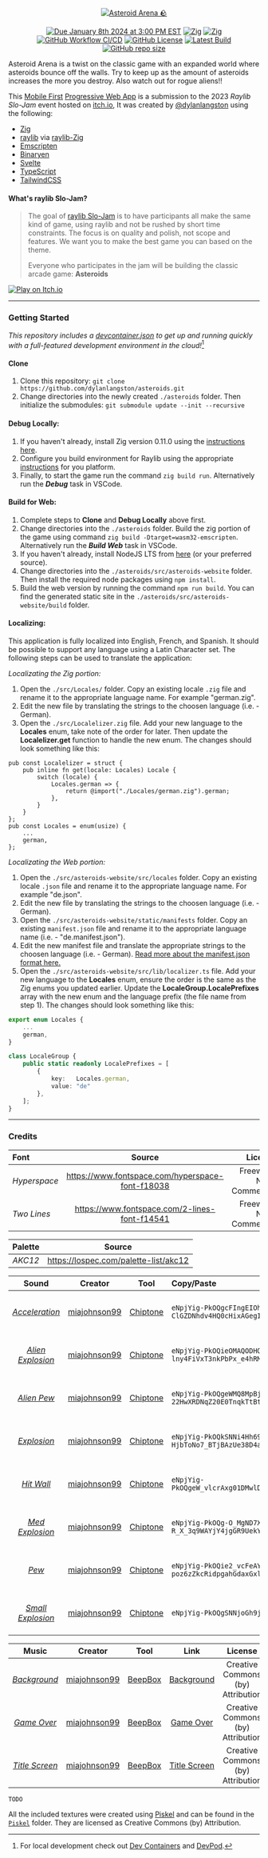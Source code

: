[//]: https://github.com/adam-p/markdown-here/wiki/Markdown-Cheatsheet

<a href="https://asteroids.dylanlangston.com/" title="Asteroid Arena 🪨">
  <p align="center">
    <img src="./banner.png" alt="Asteroid Arena 🪨" align="center"></img>
  </p>
</a>

<p align="center">
  <a href="https://itch.io/jam/raylib-slo-jam"><img alt="Due January 8th 2024 at 3:00 PM EST" src="https://img.shields.io/badge/dynamic/xml?url=https%3A%2F%2Ffree.timeanddate.com%2Fcountdown%2FtatTime%2520left%2520to%2520Event%2520in%2Ftac000%2FtptTime%2520since%2520Event%2520started%2520in%2Ftpc000%2Fmac000%2Fmpc000%2Fiso2024-01-08T20%3A00%3A00&query=%2F%2Ftd%5B%40id%3D%22cd%22%5D&suffix=%20days&label=Deadline%3A"></a>
  <a href="https://ziglang.org/download"><img alt="Zig" src="https://img.shields.io/badge/Zig-0.11.0-fd9930.svg"></a>
  <a href="https://www.raylib.com/"><img alt="Zig" src="https://img.shields.io/badge/raylib-4.6.0--dev-%23FFF.svg"></a>
  <a href="https://github.com/dylanlangston/asteroids/actions/workflows/DeployPages.yml"><img alt="GitHub Workflow CI/CD" src="https://img.shields.io/github/actions/workflow/status/dylanlangston/asteroids/DeployPages.yml?label=CI%2FCD"></a>
  <a href="https://github.com/dylanlangston/asteroids/blob/main/LICENSE"><img alt="GitHub License" src="https://img.shields.io/github/license/dylanlangston/asteroids"></a>
  <a href="https://github.com/dylanlangston/asteroids/releases/latest"><img alt="Latest Build" src="https://img.shields.io/badge/dynamic/json?url=https%3A%2F%2Fapi.github.com%2Frepos%2Fdylanlangston%2Fasteroids%2Freleases&query=%24%5B%3A1%5D.tag_name&label=Latest%20Build&color=%234c1"></a>
  <a href="https://api.github.com/repos/dylanlangston/asteroids"><img alt="GitHub repo size" src="https://img.shields.io/github/repo-size/dylanlangston/asteroids"></a>
</p>

Asteroid Arena is a twist on the classic game with an expanded world where asteroids bounce off the walls. Try to keep up as the amount of asteroids increases the more you destroy. Also watch out for rogue aliens!!

This [Mobile First](https://developer.mozilla.org/en-US/docs/Glossary/Mobile_First) [Progressive Web App](https://developer.mozilla.org/en-US/docs/Web/Progressive_web_apps) is a submission to the 2023 *Raylib Slo-Jam* event hosted on [itch.io](https://itch.io/), It was created by [@dylanlangston](https://github.com/dylanlangston) using the following:
- [Zig](https://ziglang.org/)
- [raylib](https://www.raylib.com/) via [raylib-Zig](https://github.com/Not-Nik/raylib-zig/tree/devel)
- [Emscripten](https://emscripten.org/)
- [Binaryen](https://github.com/WebAssembly/binaryen)
- [Svelte](https://svelte.dev/)
- [TypeScript](https://www.typescriptlang.org/)
- [TailwindCSS](https://tailwindcss.com/)

#### What's raylib Slo-Jam?

> The goal of [raylib Slo-Jam](https://itch.io/jam/raylib-slo-jam) is to have participants all make the same kind of game, using raylib and not be rushed by short time constraints. The focus is on quality and polish, not scope and features. We want you to make the best game you can based on the theme. 
>
> Everyone who participates in the jam will be building the classic arcade game: **Asteroids**

<a href="https://dylanlangston.itch.io/asteroids">![Play on Itch.io](itch.io-banner.png)</a>

------

### Getting Started
*This repository includes a [devcontainer.json](.devcontainer/devcontainer.json) to get up and running quickly with a full-featured development environment in the cloud!*[^local-development]

#### Clone
1. Clone this repository: `git clone https://github.com/dylanlangston/asteroids.git`
2. Change directories into the newly created `./asteroids` folder. Then initialize the submodules: `git submodule update --init --recursive`

#### Debug Locally:
1. If you haven't already, install Zig version 0.11.0 using the [instructions here](https://ziglang.org/learn/getting-started/#installing-zig).
2. Configure you build environment for Raylib using the appropriate [instructions](https://github.com/raysan5/raylib/wiki#development-platforms) for you platform.
3. Finally, to start the game run the command `zig build run`. Alternatively run the **_Debug_** task in VSCode.

#### Build for Web:
1. Complete steps to __Clone__ and __Debug Locally__ above first.
2. Change directories into the `./asteroids` folder. Build the zig portion of the game using command `zig build -Dtarget=wasm32-emscripten`. Alternatively run the **_Build Web_** task in VSCode.
3. If you haven't already, install NodeJS LTS from [here](https://nodejs.org/en/download) (or your preferred source).
4. Change directories into the `./asteroids/src/asteroids-website` folder. Then install the required node packages using `npm install`.
5. Build the web version by running the command `npm run build`. You can find the generated static site in the `./asteroids/src/asteroids-website/build` folder.

#### Localizing:
This application is fully localized into English, French, and Spanish. It should be possible to support any language using a Latin Character set. The following steps can be used to translate the application:

*Localizating the Zig portion:*
1. Open the `./src/Locales/` folder. Copy an existing locale `.zig` file and rename it to the appropriate language name. For example "german.zig".
2. Edit the new file by translating the strings to the choosen language (i.e. - German).
3. Open the `./src/Localelizer.zig` file. Add your new language to the __Locales__ enum, take note of the order for later. Then update the __Localelizer.get__ function to handle the new enum. The changes should look something like this:
```zig
pub const Localelizer = struct {
    pub inline fn get(locale: Locales) Locale {
        switch (locale) {
            Locales.german => {
                return @import("./Locales/german.zig").german;
            },
        }
    }
};
pub const Locales = enum(usize) {
    ...
    german,
};
```

*Localizating the Web portion:*
1. Open the `./src/asteroids-website/src/locales` folder. Copy an existing locale `.json` file and rename it to the appropriate language name. For example "de.json".
2. Edit the new file by translating the strings to the choosen language (i.e. - German).
3. Open the `./src/asteroids-website/static/manifests` folder. Copy an existing `manifest.json` file and rename it to the appropriate language name (i.e. - "de.manifest.json").
4. Edit the new manifest file and translate the appropriate strings to the choosen language (i.e. - German). [Read more about the manifest.json format here.](https://developer.mozilla.org/en-US/docs/Web/Manifest)
5. Open the `./src/asteroids-website/src/lib/localizer.ts` file. Add your new language to the __Locales__ enum, ensure the order is the same as the Zig enums you updated earlier. Update the __LocaleGroup.LocalePrefixes__ array with the new enum and the language prefix (the file name from step 1). The changes should look something like this:
```TypeScript
export enum Locales {
    ...
    german,
}

class LocaleGroup {
    public static readonly LocalePrefixes = [
        {
            key:   Locales.german,
            value: "de"
        },
    ];
}
```

------

### Credits
| Font | Source | License |
|:---- |:------:| -------:|
| _Hyperspace_ | https://www.fontspace.com/hyperspace-font-f18038 | Freeware, Non-Commercial |
| _Two Lines_ | https://www.fontspace.com/2-lines-font-f14541 | Freeware, Non-Commercial |

| Palette | Source |
|:-------:|:------:|
| _AKC12_ | https://lospec.com/palette-list/akc12 |

| Sound | Creator | Tool | Copy/Paste | License |
|:-------:|:------:|:---:|:---------- |:-------:|
| _[Acceleration](./src/Sounds/Acceleration.ogg)_ | [miajohnson99](https://github.com/miajohnson99) | [Chiptone](https://sfbgames.itch.io/chiptone) | `eNpjYig-PkOQgcFIngEIOhkZGBrq3RknMTEzvGH6X_-_ntXIGCTRUH_GB5WeEYldPE0NQjOsYzcynghi_7eHiMBowgJ8vG2nQbR3-ClGZDNhdv4HQ0cHixAGegIAUKwyuw..` | Creative Commons (by) Attribution |
| _[Alien Explosion](./src/Sounds/AlienExplosion.ogg)_ | [miajohnson99](https://github.com/miajohnson99) | [Chiptone](https://sfbgames.itch.io/chiptone) | `eNpjYig-PkOQieOMAQODHOvaOwwMDfUMDPNY-pmm8_2vV4pmEZBgYAAJnvGB0HdU_HVB9GNVHSMQnWG4-CiI7jEP7wPRaWpHHEA00zp2I-OJDAwKjM-lny4FiVxT3nkPbPx_e4hRMJoZXYCPt-00iPYOP8UIMRMiPiMSqg4MI1XmRzHQEwAAYv454w..` | Creative Commons (by) Attribution |
| _[Alien Pew](./src/Sounds/AlienPew.ogg)_ | [miajohnson99](https://github.com/miajohnson99) | [Chiptone](https://sfbgames.itch.io/chiptone) | `eNpjYig-PkOQgeWMQ8MpBjBoqGdgmMTUxiDH-r_eN4nFyBgieMYHQk-22HwXRDNqZ20E0TnqkTtBtHDe73kgOk0Nasg6diPjiQwMjEy8up4HQSIv1XbeA8v8t4cogdHM6AJ8vG2nQbR3-ClGZDNnRELVgWGkCsRNdAMAw4g3_g..` | Creative Commons (by) Attribution |
| _[Explosion](./src/Sounds/Explosion.ogg)_ | [miajohnson99](https://github.com/miajohnson99) | [Chiptone](https://sfbgames.itch.io/chiptone) | `eNpjYig-PkOQkSNNi4Hh6953dxgYGuoZGJJZH7P-4_pfrxTNIiDBwAASPOODSs-IxC6epnbEAUQzrmM3Mp7IwKDA-t8eIgOjGdAFmNEF-HjbToNo7_BTjBAzUe38D4amcqlpDPQEADcqNn8.` | Creative Commons (by) Attribution |
| _[Hit Wall](./src/Sounds/HitWall.ogg)_ | [miajohnson99](https://github.com/miajohnson99) | [Chiptone](https://sfbgames.itch.io/chiptone) | `eNpjYig-PkOQgeW_vlcrAxg01DMwlDHwM9kx_q__b898zRkieMYHQj9WNdsHomdEoorD6DQ1qCHr2I2MJ4LY_-0hIjCasAAfb9tpEO0dfooR2UyYnf_B0NEhOJmBngAA6yE0Wg..` | Creative Commons (by) Attribution |
| _[Med Explosion](./src/Sounds/MedExplosion.ogg)_ | [miajohnson99](https://github.com/miajohnson99) | [Chiptone](https://sfbgames.itch.io/chiptone) | `eNpjYig-PkOQg-O_MgND7X8GIGioZ2CYxDSD-R_X_3q9WAYjY4jgGR9UekYkdvE0tSMOIJpxHbuR8USQ2H97iAyMJizAx9t2GkR7h59ihJiJaud_MHTWdkhgoCcAAKqnNQY.` | Creative Commons (by) Attribution |
| _[Pew](./src/Sounds/Pew.ogg)_ | [miajohnson99](https://github.com/miajohnson99) | [Chiptone](https://sfbgames.itch.io/chiptone) | `eNpjYig-PkOQie2_vcFeAYkmBQaGhnp3RmaGcOaVLP_ra-IZjIwZGECCZ3wg9BGF3OMg-poz6zZkcRidpgahGdaxGxlPBDKZeHU9D4JEXqrtvAeimf7bQ5TAaGZ0AT7ettMg2jv8FCOymTMioerAMFKF15eBngAATc423A..` | Creative Commons (by) Attribution |
| _[Small Explosion](./src/Sounds/SmallExplosion.ogg)_ | [miajohnson99](https://github.com/miajohnson99) | [Chiptone](https://sfbgames.itch.io/chiptone) | `eNpjYig-PkOQgSNNjoGh9j8DEDTUMzCEM59j_Mf1v_6_PYORMUTwjA8qPSMSu3iaGtSQdexGxhNBbKAhYBEYTViAj7ftNIj2Dj_FiGwmzM7_YFhl8iCKgZ4AACVNNOI.` | Creative Commons (by) Attribution |

| Music | Creator | Tool | Link | License |
|:-------:|:------:|:---:|:----:|:-------:|
| _[Background](./src/Music/BackgroundMusic.ogg)_ | [miajohnson99](https://github.com/miajohnson99) | [BeepBox](https://www.beepbox.co/) | [Background](https://www.beepbox.co/#9n31s1k9l00e05t1Aa7g05j07r1i0o432T0v2u00f10l7q8142d35w2h0E0T5v2u50f0qwx10p511d08H-JJAArrqiih999h0E1b6T1v2u01f10r8q011d35AcF8B5Q0259P8998E0T3v3uf7f0qwx10m711d08SZIztrsrzrqiiiiiE1b6b4zhm4zhl4zdi4h4hp22mISLA2qJaHaAZlHJK3x1c3qXHqGiOGyox8vrdTmpHZ6WJJiLjIS5DAOJWYe8ebdHWEq-WHGL1qxkWHGL2oGKHaKFJvokBjjGicBsaq_4idkz9icz9q5dltBJR-FnprjljkFJv9kzt0yCL05dJdldl80) | Creative Commons (by) Attribution |
| _[Game Over](./src/Sounds/Gameover.ogg)_ | [miajohnson99](https://github.com/miajohnson99) | [BeepBox](https://www.beepbox.co/) | [Game Over](https://www.beepbox.co/#9n30s1k9l00e00t2ma4g00j07r1i0o432T0v1u00f0q012d08w2h2E306060cT5v3u50f0qwx10p511d08H-JJAArrqiih999h0E1b6T1v1u84f10r8q011d35AcF8B5Q0259P8998E0b4hp1uFH-5I59O82CLUmOs3i0FJvQCLQsh00) | Creative Commons (by) Attribution |
| _[Title Screen](./src/Music/TitleScreenMusic.ogg)_ | [miajohnson99](https://github.com/miajohnson99) | [BeepBox](https://www.beepbox.co/) | [Title Screen](https://www.beepbox.co/#9n30s1k9l00e04t1Za7g04j07r1i0o432T0v1u00f0q012d08w2h0E0T5v2u50f0qwx10p511d08H-JJAArrqiih999h0E1b6T1v2u84f10r8q011d35AcF8B5Q0259P8998E0b4zhh8Qkid5p22BIR_6GgAR_u8TwullupL4l5JFEZ6CODrHGHXAIHcCXHYQePrHSGqGqHWqKAiiSXAHaAtESLsl5dHYaoaDcq-2FIR_ixdvRAt2Zk6CzNGZGLbbGGqHWqJO-WG-KKMmrz-dky9JvHDy8umrnXiVmbKQbujnZpepAZ54nrNSw) | Creative Commons (by) Attribution |

```TODO```

All the included textures were created using [Piskel](https://www.piskelapp.com/p/create/sprite) and can be found in the [`Piskel`](./Piskel/) folder. They are licensed as Creative Commons (by) Attribution.

[^local-development]: For local development check out [Dev Containers](https://marketplace.visualstudio.com/items?itemName=ms-vscode-remote.remote-containers) and [DevPod](https://devpod.sh/).

